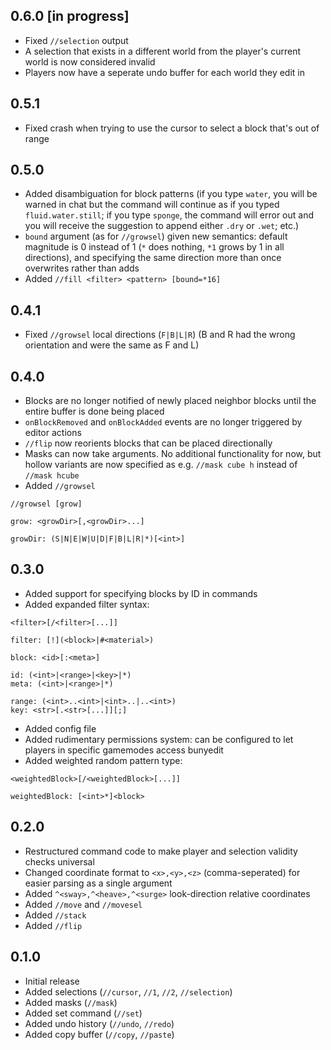 0.6.0 [in progress]
-----
- Fixed `//selection` output
- A selection that exists in a different world from the player's current world is now considered invalid
- Players now have a seperate undo buffer for each world they edit in

0.5.1
-----
- Fixed crash when trying to use the cursor to select a block that's out
  of range

0.5.0
-----
- Added disambiguation for block patterns (if you type `water`, you will
  be warned in chat but the command will continue as if you typed
  `fluid.water.still`; if you type `sponge`, the command will error out
  and you will receive the suggestion to append either `.dry` or `.wet`;
  etc.)
- `bound` argument (as for `//growsel`) given new semantics: default
  magnitude is 0 instead of 1 (`*` does nothing, `*1` grows by 1 in all
  directions), and specifying the same direction more than once
  overwrites rather than adds
- Added `//fill <filter> <pattern> [bound=*16]`

0.4.1
-----
- Fixed `//growsel` local directions (`F|B|L|R`) (B and R had the wrong
  orientation and were the same as F and L)

0.4.0
-----
- Blocks are no longer notified of newly placed neighbor blocks until
  the entire buffer is done being placed
- `onBlockRemoved` and `onBlockAdded` events are no longer triggered
  by editor actions
- `//flip` now reorients blocks that can be placed directionally
- Masks can now take arguments. No additional functionality for now, but
  hollow variants are now specified as e.g. `//mask cube h` instead of
  `//mask hcube`
- Added `//growsel`
```
//growsel [grow]

grow: <growDir>[,<growDir>...]

growDir: (S|N|E|W|U|D|F|B|L|R|*)[<int>]
```

0.3.0
-----
- Added support for specifying blocks by ID in commands
- Added expanded filter syntax:
```
<filter>[/<filter>[...]]

filter: [!](<block>|#<material>)

block: <id>[:<meta>]

id: (<int>|<range>|<key>|*)
meta: (<int>|<range>|*)

range: (<int>..<int>|<int>..|..<int>)
key: <str>[.<str>[...]][;]
```
- Added config file
- Added rudimentary permissions system: can be configured to let players
  in specific gamemodes access bunyedit
- Added weighted random pattern type:
```
<weightedBlock>[/<weightedBlock>[...]]

weightedBlock: [<int>*]<block>
```

0.2.0
-----
- Restructured command code to make player and selection validity checks
  universal
- Changed coordinate format to `<x>,<y>,<z>` (comma-seperated) for easier
  parsing as a single argument
- Added `^<sway>,^<heave>,^<surge>` look-direction relative coordinates
- Added `//move` and `//movesel`
- Added `//stack`
- Added `//flip`

0.1.0
-----
- Initial release
- Added selections (`//cursor`, `//1`, `//2`, `//selection`)
- Added masks (`//mask`)
- Added set command (`//set`)
- Added undo history (`//undo`, `//redo`)
- Added copy buffer (`//copy`, `//paste`)
